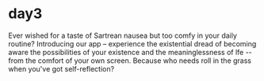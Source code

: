 # day3

Ever wished for a taste of Sartrean nausea but too comfy in your daily routine? Introducing our app – experience the existential dread of becoming aware the possibilities of your existence and the meaninglessness of lfe -- from the comfort of your own screen. Because who needs roll in the grass when you've got self-reflection?
